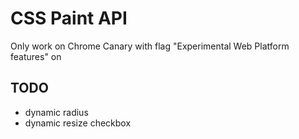 # CSS Paint API
Only work on Chrome Canary with flag "Experimental Web Platform features" on

## TODO
- dynamic radius
- dynamic resize checkbox